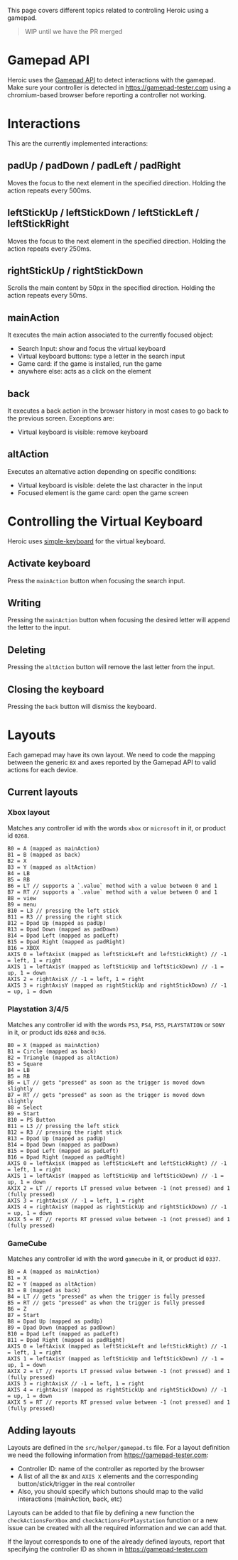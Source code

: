 This page covers different topics related to controling Heroic using a gamepad.

> WIP until we have the PR merged

# Gamepad API

Heroic uses the [Gamepad API](https://developer.mozilla.org/en-US/docs/Web/API/Gamepad_API) to detect interactions with the gamepad. Make sure your controller is detected in https://gamepad-tester.com using a chromium-based browser before reporting a controller not working.

# Interactions

This are the currently implemented interactions:

## padUp / padDown / padLeft / padRight

Moves the focus to the next element in the specified direction. Holding the action repeats every 500ms.

## leftStickUp / leftStickDown / leftStickLeft / leftStickRight

Moves the focus to the next element in the specified direction. Holding the action repeats every 250ms.

## rightStickUp / rightStickDown

Scrolls the main content by 50px in the specified direction. Holding the action repeats every 50ms.

## mainAction

It executes the main action associated to the currently focused object:

- Search Input: show and focus the virtual keyboard
- Virtual keyboard buttons: type a letter in the search input
- Game card: if the game is installed, run the game
- anywhere else: acts as a click on the element

## back

It executes a back action in the browser history in most cases to go back to the previous screen. Exceptions are:

- Virtual keyboard is visible: remove keyboard

## altAction

Executes an alternative action depending on specific conditions:

- Virtual keyboard is visible: delete the last character in the input
- Focused element is the game card: open the game screen

# Controlling the Virtual Keyboard

Heroic uses [simple-keyboard](https://virtual-keyboard.js.org) for the virtual keyboard.

## Activate keyboard

Press the `mainAction` button when focusing the search input.

## Writing

Pressing the `mainAction` button when focusing the desired letter will append the letter to the input.

## Deleting

Pressing the `altAction` button will remove the last letter from the input.

## Closing the keyboard

Pressing the `back` button will dismiss the keyboard.

# Layouts

Each gamepad may have its own layout. We need to code the mapping between the generic `BX` and axes reported by the Gamepad API to valid actions for each device.

## Current layouts

### Xbox layout

Matches any controller id with the words `xbox` or `microsoft` in it, or product id `0268`.

```
B0 = A (mapped as mainAction)
B1 = B (mapped as back)
B2 = X
B3 = Y (mapped as altAction)
B4 = LB
B5 = RB
B6 = LT // supports a `.value` method with a value between 0 and 1
B7 = RT // supports a `.value` method with a value between 0 and 1
B8 = view
B9 = menu
B10 = L3 // pressing the left stick
B11 = R3 // pressing the right stick
B12 = Dpad Up (mapped as padUp)
B13 = Dpad Down (mapped as padDown)
B14 = Dpad Left (mapped as padLeft)
B15 = Dpad Right (mapped as padRight)
B16 = XBOX
AXIS 0 = leftAxisX (mapped as leftStickLeft and leftStickRight) // -1 = left, 1 = right
AXIS 1 = leftAxisY (mapped as leftStickUp and leftStickDown) // -1 = up, 1 = down
AXIS 2 = rightAxisX // -1 = left, 1 = right
AXIS 3 = rightAxisY (mapped as rightStickUp and rightStickDown) // -1 = up, 1 = down
```

### Playstation 3/4/5

Matches any controller id with the words `PS3`, `PS4`, `PS5`, `PLAYSTATION` or `SONY` in it, or product ids `0268` and `0c36`.

```
B0 = X (mapped as mainAction)
B1 = Circle (mapped as back)
B2 = Triangle (mapped as altAction)
B3 = Square
B4 = LB
B5 = RB
B6 = LT // gets "pressed" as soon as the trigger is moved down slightly
B7 = RT // gets "pressed" as soon as the trigger is moved down slightly
B8 = Select
B9 = Start
B10 = PS Button
B11 = L3 // pressing the left stick
B12 = R3 // pressing the right stick
B13 = Dpad Up (mapped as padUp)
B14 = Dpad Down (mapped as padDown)
B15 = Dpad Left (mapped as padLeft)
B16 = Dpad Right (mapped as padRight)
AXIS 0 = leftAxisX (mapped as leftStickLeft and leftStickRight) // -1 = left, 1 = right
AXIS 1 = leftAxisY (mapped as leftStickUp and leftStickDown) // -1 = up, 1 = down
AXIX 2 = LT // reports LT pressed value between -1 (not pressed) and 1 (fully pressed)
AXIS 3 = rightAxisX // -1 = left, 1 = right
AXIS 4 = rightAxisY (mapped as rightStickUp and rightStickDown) // -1 = up, 1 = down
AXIX 5 = RT // reports RT pressed value between -1 (not pressed) and 1 (fully pressed)
```

### GameCube

Matches any controller id with the word `gamecube` in it, or product id `0337`.

```
B0 = A (mapped as mainAction)
B1 = X
B2 = Y (mapped as altAction)
B3 = B (mapped as back)
B4 = LT // gets "pressed" as when the trigger is fully pressed
B5 = RT // gets "pressed" as when the trigger is fully pressed
B6 = Z
B7 = Start
B8 = Dpad Up (mapped as padUp)
B9 = Dpad Down (mapped as padDown)
B10 = Dpad Left (mapped as padLeft)
B11 = Dpad Right (mapped as padRight)
AXIS 0 = leftAxisX (mapped as leftStickLeft and leftStickRight) // -1 = left, 1 = right
AXIS 1 = leftAxisY (mapped as leftStickUp and leftStickDown) // -1 = up, 1 = down
AXIX 2 = LT // reports LT pressed value between -1 (not pressed) and 1 (fully pressed)
AXIS 3 = rightAxisX // -1 = left, 1 = right
AXIS 4 = rightAxisY (mapped as rightStickUp and rightStickDown) // -1 = up, 1 = down
AXIX 5 = RT // reports RT pressed value between -1 (not pressed) and 1 (fully pressed)
```

## Adding layouts

Layouts are defined in the `src/helper/gamepad.ts` file. For a layout definition we need the following information from https://gamepad-tester.com:

- Controller ID: name of the controller as reported by the browser
- A list of all the `BX` and `AXIS X` elements and the corresponding button/stick/trigger in the real controller
- Also, you should specify which buttons should map to the valid interactions (mainAction, back, etc)

Layouts can be added to that file by defining a new function the `checkActionsForXbox` and `checkActionsForPlaystation` function or a new issue can be created with all the required information and we can add that.

If the layout corresponds to one of the already defined layouts, report that specifying the controller ID as shown in https://gamepad-tester.com